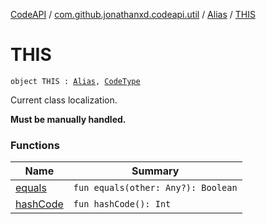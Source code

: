 [CodeAPI](../../../index.md) / [com.github.jonathanxd.codeapi.util](../../index.md) / [Alias](../index.md) / [THIS](.)

# THIS

`object THIS : `[`Alias`](../index.md)`, `[`CodeType`](../../../com.github.jonathanxd.codeapi.type/-code-type/index.md)

Current class localization.

**Must be manually handled.**

### Functions

| Name | Summary |
|---|---|
| [equals](equals.md) | `fun equals(other: Any?): Boolean` |
| [hashCode](hash-code.md) | `fun hashCode(): Int` |
